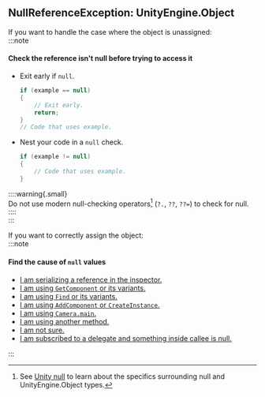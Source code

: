 ## NullReferenceException: UnityEngine.Object
If you want to handle the case where the object is unassigned:  
:::note
#### Check the reference isn't null before trying to access it
- Exit early if `null`.
    ```csharp
    if (example == null)
    {
        // Exit early.
        return;
    }
    // Code that uses example.
    ```
- Nest your code in a `null` check.
    ```csharp
    if (example != null)
    {
        // Code that uses example.
    }
    ```  
  
::::warning{.small}  
Do not use modern null-checking operators[^1] (`?.`, `??`, `??=`) to check for null.  
::::  
:::

If you want to correctly assign the object:  
:::note
#### Find the cause of `null` values
- [I am serializing a reference in the inspector.](UnityEngine%20Object%20Serialized.md)
- [I am using `GetComponent` or its variants.](UnityEngine%20Object%20GetComponent.md)
- [I am using `Find` or its variants.](UnityEngine%20Object%20Find.md)
- [I am using `AddComponent` or `CreateInstance`.](UnityEngine%20Object%20Add%20Or%20Create.md)
- [I am using `Camera.main`.](UnityEngine%20Object%20Camera%20Main.md)
- [I am using another method.](UnityEngine%20Object%20General.md)
- [I am not sure.](UnityEngine%20Object%20General.md)
- [I am subscribed to a delegate and something inside callee is null.](Unsubscribing%20From%20Delegates.md)

:::

[^1]: See [Unity null](../Programming/Other/Unity%20Null.md) to learn about the specifics surrounding null and UnityEngine.Object types.  